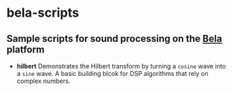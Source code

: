 # bela-scripts
## Sample scripts for sound processing on the [Bela][B] platform

- **hilbert** Demonstrates the Hilbert transform by turning a `cosine` 
  wave into a `sine` wave.  A basic building blcok for DSP algorithms that 
  rely on complex numbers.

[B]: http://bela.io



